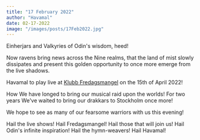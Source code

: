 ```yaml
---
title: "17 February 2022"
author: "Havamal"
date: 02-17-2022
image: "/images/posts/17Feb2022.jpg"
---
```


Einherjars and Valkyries of Odin's wisdom, heed!

Now ravens bring news across the Nine realms, that the land of mist slowly dissipates and present this golden opportunity to once more emerge from the live shadows.

Havamal to play live at [Klubb Fredagsmangel](https://www.facebook.com/fredagsmangel/) on the 15th of April 2022!

How We have longed to bring our musical raid upon the worlds! For two years We've waited to bring our drakkars to Stockholm once more!

We hope to see as many of our fearsome warriors with us this evening!

Hail the live shows! Hail Fredagsmangel! Hail those that will join us! Hail Odin's infinite inspiration! Hail the hymn-weavers! Hail Havamal!